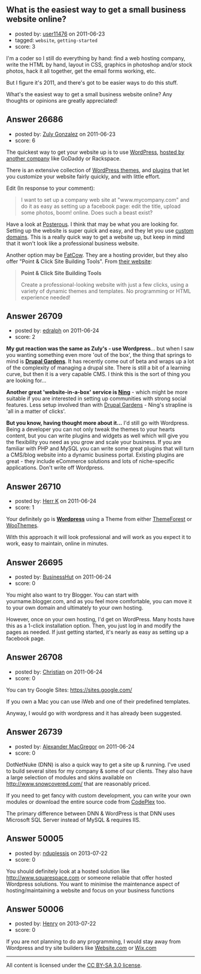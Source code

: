 ## What is the easiest way to get a small business website online?

- posted by: [user11476](https://stackexchange.com/users/-1/11476-user11476) on 2011-06-23
- tagged: `website`, `getting-started`
- score: 3

I'm a coder so I still do everything by hand: find a web hosting company, write the HTML by hand, layout in CSS, graphics in photoshop and/or stock photos, hack it all together, get the email forms working, etc.

But I figure it's 2011, and there's got to be easier ways to do this stuff.

What's the easiest way to get a small business website online?  Any thoughts or opinions are greatly appreciated!


## Answer 26686

- posted by: [Zuly Gonzalez](https://stackexchange.com/users/-1/2692-zuly-gonzalez) on 2011-06-23
- score: 6

<p>The quickest way to get your website up is to use <a href="http://wordpress.org" rel="nofollow">WordPress</a>, <a href="http://answers.onstartups.com/questions/tagged/hosting">hosted by another company</a> like GoDaddy or Rackspace.</p>

<p>There is an extensive collection of <a href="http://wordpress.stackexchange.com/questions/29/where-can-i-download-wordpress-themes-from">WordPress themes</a>, and <a href="http://wordpress.org/extend/plugins/" rel="nofollow">plugins</a> that let you customize your website fairly quickly, and with little effort.</p>

<p>Edit (In response to your comment):</p>

<blockquote>
  <p>I want to set up a company web site at "www.mycompany.com" and do it as easy as setting up a facebook page: edit the title, upload some photos, boom! online. Does such a beast exist?</p>
</blockquote>

<p>Have a look at <a href="https://posterous.com/" rel="nofollow">Posterous</a>. I think that may be what you are looking for. Setting up the website is super quick and easy, and they let you use <a href="http://help.posterous.com/setting-up-a-custom-domain" rel="nofollow">custom domains</a>. This is a really quick way to get a website up, but keep in mind that it won't look like a professional business website. </p>

<p>Another option may be <a href="http://www.fatcow.com/" rel="nofollow">FatCow</a>. They are a hosting provider, but they also offer "Point &amp; Click Site Building Tools". From <a href="http://www.fatcow.com/fatcow/fatcow.bml?ref=tn" rel="nofollow">their website</a>:</p>

<blockquote>
  <p><strong>Point &amp; Click Site Building Tools</strong></p>
  
  <p>Create a professional-looking website with just a few clicks, using a variety of dynamic themes and templates. No programming or HTML experience needed!</p>
</blockquote>



## Answer 26709

- posted by: [edralph](https://stackexchange.com/users/-1/9362-edralph) on 2011-06-24
- score: 2

<p><strong>My gut reaction was the same as Zuly's - use Wordpress</strong>... but when I saw you wanting something even more 'out of the box', the thing that springs to mind is <strong><a href="http://www.drupalgardens.com/" rel="nofollow">Drupal Gardens</a></strong>.  It has recently come out of beta and wraps up a lot of the complexity of managing a drupal site.  There is still a bit of a learning curve, but then it is a very capable CMS.  I think this is the sort of thing you are looking for...</p>

<p><strong>Another great 'website-in-a-box' service is <a href="http://www.ning.com/" rel="nofollow">Ning</a></strong> - which might be more suitable if you are interested in setting up communities with strong social features.  Less setup involved than with <a href="http://www.drupalgardens.com/" rel="nofollow">Drupal Gardens</a> - Ning's strapline is 'all in a matter of clicks'.</p>

<p><strong>But you know, having thought more about it...</strong> I'd still go with Wordpress.  Being a developer you can not only tweak the themes to your hearts content, but you can write plugins and widgets as well which will give you the flexibility you need as you grow and scale your business.  If you are familiar with PHP and MySQL you can write some great plugins that will turn a CMS/blog website into a dynamic business portal.  Existing plugins are great - they include eCommerce solutions and lots of niche-specific applications.  Don't write off Wordpress. </p>



## Answer 26710

- posted by: [Herr K](https://stackexchange.com/users/-1/3855-herr-k) on 2011-06-24
- score: 1

<p>Your definitely go is <strong><a href="http://www.wordpress.org" rel="nofollow">Wordpress</a></strong> using a Theme from either <a href="http://www.themeforest.net" rel="nofollow">ThemeForest</a> or <a href="http://www.woothemes.com" rel="nofollow">WooThemes</a>.  </p>

<p>With this approach it will look professional and will work as you expect it to work, easy to maintain, online in minutes.</p>



## Answer 26695

- posted by: [BusinessHut](https://stackexchange.com/users/-1/11479-businesshut) on 2011-06-24
- score: 0

You might also want to try Blogger. You can start with yourname.blogger.com, and as you feel more comfortable, you can move it to your own domain and ultimately to your own hosting.

However, once on your own hosting, I'd get on WordPress.  Many hosts have this as a 1-click installation option. Then, you just log in and modify the pages as needed. If just getting started, it's nearly as easy as setting up a facebook page.


## Answer 26708

- posted by: [Christian](https://stackexchange.com/users/-1/9952-christian) on 2011-06-24
- score: 0

You can try Google Sites:
https://sites.google.com/

If you own a Mac you can use iWeb and one of their predefined templates.

Anyway, I would go with wordpress and it has already been suggested.


## Answer 26739

- posted by: [Alexander MacGregor](https://stackexchange.com/users/-1/11504-alexander-macgregor) on 2011-06-24
- score: 0

<p>DotNetNuke (DNN) is also a quick way to get a site up &amp; running. I've used to build several sites for my company &amp; some of our clients. They also have a large selection of modules and skins available on <a href="http://www.snowcovered.com/" rel="nofollow">http://www.snowcovered.com/</a> that are reasonably priced.</p>

<p>If you need to get fancy with custom development, you can write your own modules or download the entire source code from <a href="http://dotnetnuke.codeplex.com/" rel="nofollow">CodePlex</a> too.</p>

<p>The primary difference between DNN &amp; WordPress is that DNN uses Microsoft SQL Server instead of MySQL &amp; requires IIS.</p>



## Answer 50005

- posted by: [nduplessis](https://stackexchange.com/users/-1/13353-nduplessis) on 2013-07-22
- score: 0

You should definitely look at a hosted solution like http://www.squarespace.com or someone reliable that offer hosted Wordpress solutions. You want to minimise the maintenance aspect of hosting/maintaining a website and focus on your business functions


## Answer 50006

- posted by: [Henry](https://stackexchange.com/users/-1/27112-henry) on 2013-07-22
- score: 0

<p>If you are not planning to do any programming, I would stay away from Wordpress and try site builders like <a href="http://website.com" rel="nofollow">Website.com</a> or <a href="http://wix.com" rel="nofollow">Wix.com</a></p>




---

All content is licensed under the [CC BY-SA 3.0 license](https://creativecommons.org/licenses/by-sa/3.0/).
